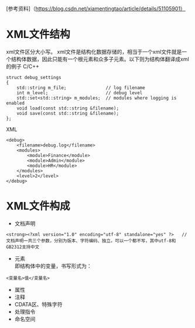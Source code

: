 [参考资料]（https://blog.csdn.net/xiamentingtao/article/details/51105901）
# XML文件结构  
xml文件区分大小写。
xml文件是结构化数据存储的，相当于一个xml文件就是一个结构体数据，因此只能有一个根元素和众多子元素。以下则为结构体翻译成xml的例子
C/C++
```
struct debug_settings
{
    std::string m_file;               // log filename
    int m_level;                      // debug level
    std::set<std::string> m_modules;  // modules where logging is enabled
    void load(const std::string &filename);
    void save(const std::string &filename);
};
```
XML
```
<debug>
    <filename>debug.log</filename>
    <modules>
        <module>Finance</module>
        <module>Admin</module>
        <module>HR</module>
    </modules>
    <level>2</level>
</debug>
```
# XML文件构成
- 文档声明
```
<strong><?xml version="1.0" encoding="utf-8" standalone="yes" ?>   //文档声明一共三个参数，分别为版本、字符编码、独立。可以一个都不写，其中utf-8和GB2312支持中文
```
- 元素  
即结构体中的变量，书写形式为：
```
<变量名>值</变量名>
```
- 属性
- 注释
- CDATA区、特殊字符
- 处理指令
- 命名空间
